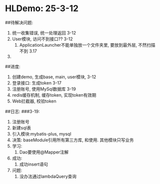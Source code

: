 

# HLDemo: 25-3-12

##待解决问题:
1. 统一收集错误, 统一处理返回 3-12
2. User模块, 访问不到接口??  3-12
    1. ApplicationLauncher不能单独放一个文件夹里, 要放到最外层, 不然扫描不到 3.17
3.

##进度:
1. 创建demo, 生成base, main, user模块, 3-12
2. 登录接口: 生成token 3-17
3. 注册账号, 使用MySql数据库 3-19
4. redis缓存机制, 缓存token, 实现token有效期
5. Web拦截器, 校验token


##日志:
###3-19: 
1. 注册账号
2. 新建sql表
3. 引入模块:mybatis-plus, mysql
4. 决策: baseModule引用所有第三方库, 和使用. 其他模块只写业务
5. 学习: 
   1. Dao要使用@Mapper注解
6. 成功:
   1. 成功insert语句
7. 问题:
   1. 没办法通过lambdaQuery查询